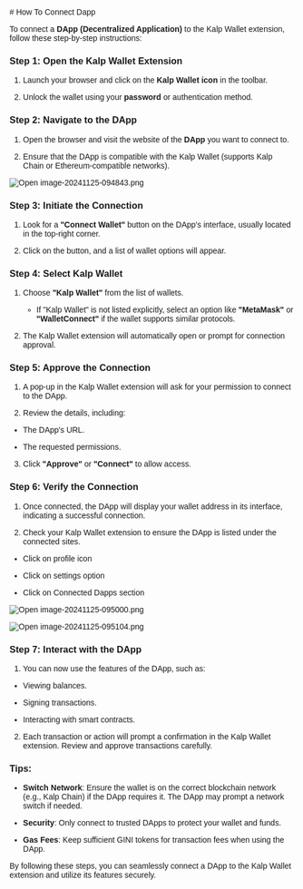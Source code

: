 <style>  body { font-family: "Source Sans 3", sans-serif!important; }</style>
<link href="https://fonts.googleapis.com/css2?family=Source+Sans+3:ital,wght@0,200..900;1,200..900&display=swap" rel="stylesheet">    
<link rel="stylesheet" href="https://fonts.googleapis.com/icon?family=Material+Icons">
# How To Connect Dapp

To connect a **DApp (Decentralized Application)** to the Kalp Wallet extension, follow these step-by-step instructions:

### **Step 1: Open the Kalp Wallet Extension**

1.  Launch your browser and click on the **Kalp Wallet icon** in the toolbar.
    
2.  Unlock the wallet using your **password** or authentication method.
    

### **Step 2: Navigate to the DApp**

1.  Open the browser and visit the website of the **DApp** you want to connect to.
    
2.  Ensure that the DApp is compatible with the Kalp Wallet (supports Kalp Chain or Ethereum-compatible networks).
    

![Open image-20241125-094843.png](https://doc-images-kalp-studio.s3.ap-south-1.amazonaws.com/Extension+Images/How+to+connect+Dapp/I1.png)


### **Step 3: Initiate the Connection**

1.  Look for a **"Connect Wallet"** button on the DApp's interface, usually located in the top-right corner.
    
2.  Click on the button, and a list of wallet options will appear.
    

### **Step 4: Select Kalp Wallet**

1.  Choose **"Kalp Wallet"** from the list of wallets.
    
    -   If "Kalp Wallet" is not listed explicitly, select an option like **"MetaMask"** or **"WalletConnect"** if the wallet supports similar protocols.
        
2.  The Kalp Wallet extension will automatically open or prompt for connection approval.
    

### **Step 5: Approve the Connection**

1.  A pop-up in the Kalp Wallet extension will ask for your permission to connect to the DApp.
    
2.  Review the details, including:
    

-   The DApp's URL.
    
-   The requested permissions.
    

3.  Click **"Approve"** or **"Connect"** to allow access.
    

### **Step 6: Verify the Connection**

1.  Once connected, the DApp will display your wallet address in its interface, indicating a successful connection.
    
2.  Check your Kalp Wallet extension to ensure the DApp is listed under the connected sites.
    

-   Click on profile icon
    
-   Click on settings option
    
-   Click on Connected Dapps section
    

![Open image-20241125-095000.png](https://doc-images-kalp-studio.s3.ap-south-1.amazonaws.com/Extension+Images/How+to+connect+Dapp/I2.png)


![Open image-20241125-095104.png](https://doc-images-kalp-studio.s3.ap-south-1.amazonaws.com/Extension+Images/How+to+connect+Dapp/I3.png)


### **Step 7: Interact with the DApp**

1.  You can now use the features of the DApp, such as:
    

-   Viewing balances.
    
-   Signing transactions.
    
-   Interacting with smart contracts.
    

2.  Each transaction or action will prompt a confirmation in the Kalp Wallet extension. Review and approve transactions carefully.
    

### **Tips:**

-   **Switch Network**: Ensure the wallet is on the correct blockchain network (e.g., Kalp Chain) if the DApp requires it. The DApp may prompt a network switch if needed.
    
-   **Security**: Only connect to trusted DApps to protect your wallet and funds.
    
-   **Gas Fees**: Keep sufficient GINI tokens for transaction fees when using the DApp.
    

By following these steps, you can seamlessly connect a DApp to the Kalp Wallet extension and utilize its features securely.